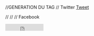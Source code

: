 //GENERATION DU TAG
// Twitter
<a href="https://twitter.com/share" class="twitter-share-button" data-via="F_ONEKITES">Tweet</a>
<script>!function(d,s,id){var js,fjs=d.getElementsByTagName(s)[0],p=/^http:/.test(d.location)?'http':'https';if(!d.getElementById(id)){js=d.createElement(s);js.id=id;js.src=p+'://platform.twitter.com/widgets.js';fjs.parentNode.insertBefore(js,fjs);}}(document, 'script', 'twitter-wjs');</script>
//<a href="http://twitter.com/share?url=[!Lurl!]" class="twitter-share-button" data-count="horizontal" data-count-url="[!Domaine!]/[!Lien!]" data-url="[!Domaine!]/[!Lien!]" data-via="F_ONEKITES" ></a>
//<script type="text/javascript" src="http://platform.twitter.com/widgets.js"></script>
// Facebook
<iframe src="http://www.facebook.com/plugins/like.php?href=[!Domaine!][IF [!Lurl!]!=]/[!Lurl!][/IF]&amp;layout=button_count&amp;show_faces=false&amp;width=120&amp;action=like&amp;font=arial&amp;colorscheme=light&amp;height=20" scrolling="no" frameborder="0" style="border:none; overflow:hidden; width:120px; height:22px" allowTransparency="true"></iframe>
